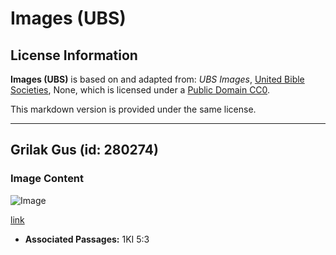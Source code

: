 # Images (UBS)

## License Information

**Images (UBS)** is based on and adapted from: _UBS Images_, [United Bible Societies](https://unitedbiblesocieties.org/), None, which is licensed under a [Public Domain CC0](https://creativecommons.org/public-domain/cc0/).

This markdown version is provided under the same license.



--------------------------------

## Grilak Gus (id: 280274)

### Image Content

![Image](https://cdn.aquifer.bible/aquifer-content/resources/Media/WEB-0275_graylag_goose.jpg)

[link](https://cdn.aquifer.bible/aquifer-content/resources/Media/WEB-0275_graylag_goose.jpg)

* **Associated Passages:** 1KI 5:3

